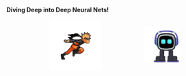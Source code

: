 **Diving Deep into Deep Neural Nets!**  

<div style="display: flex; justify-content: space-evenly; align-items: center;">
    <img src="https://github.com/ragitu5552/ragitu5552/blob/master/naruto.gif" align="left" width="120">
    <img src="https://github.com/ragitu5552/ragitu5552/blob/master/output-onlinegiftools.gif" align="right" width="80">
</div>
